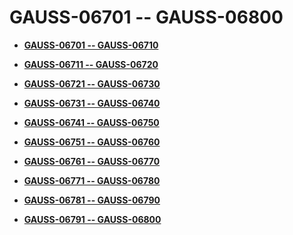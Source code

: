 # GAUSS-06701 -- GAUSS-06800<a name="EN-US_TOPIC_0302073211"></a>

-   **[GAUSS-06701 -- GAUSS-06710](gauss-06701----gauss-06710.md)**  

-   **[GAUSS-06711 -- GAUSS-06720](gauss-06711----gauss-06720.md)**  

-   **[GAUSS-06721 -- GAUSS-06730](gauss-06721----gauss-06730.md)**  

-   **[GAUSS-06731 -- GAUSS-06740](gauss-06731----gauss-06740.md)**  

-   **[GAUSS-06741 -- GAUSS-06750](gauss-06741----gauss-06750.md)**  

-   **[GAUSS-06751 -- GAUSS-06760](gauss-06751----gauss-06760.md)**  

-   **[GAUSS-06761 -- GAUSS-06770](gauss-06761----gauss-06770.md)**  

-   **[GAUSS-06771 -- GAUSS-06780](gauss-06771----gauss-06780.md)**  

-   **[GAUSS-06781 -- GAUSS-06790](gauss-06781----gauss-06790.md)**  

-   **[GAUSS-06791 -- GAUSS-06800](gauss-06791----gauss-06800.md)**  


